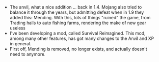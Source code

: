 * The anvil, what a nice addition ... back in 1.4. Mojang also tried to balance it through the years, but admitting defeat when in 1.9 they added this: Mending. With this, lots of things "ruined" the game, from Trading halls to auto fishing farms, rendering the make of new gear useless
* I've been developing a mod, called Survival Reimagined. This mod, among many other features, has got many changes to the Anvil and XP in general.
* First off, Mending is removed, no longer exists, and actually doesn't need to anymore.